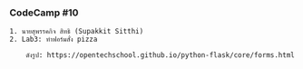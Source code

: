 ### CodeCamp #10
    1. นายสุพรรคกิจ สิทธิ (Supakkit Sitthi)
    2. Lab3: ทำฟอร์มสั่ง pizza

        ดังรูป: https://opentechschool.github.io/python-flask/core/forms.html